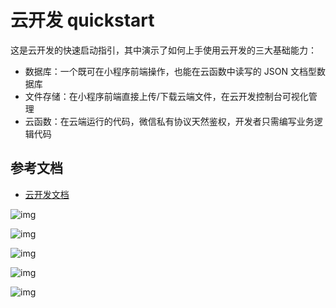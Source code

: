 # 云开发 quickstart

这是云开发的快速启动指引，其中演示了如何上手使用云开发的三大基础能力：

- 数据库：一个既可在小程序前端操作，也能在云函数中读写的 JSON 文档型数据库
- 文件存储：在小程序前端直接上传/下载云端文件，在云开发控制台可视化管理
- 云函数：在云端运行的代码，微信私有协议天然鉴权，开发者只需编写业务逻辑代码

## 参考文档

- [云开发文档](https://developers.weixin.qq.com/miniprogram/dev/wxcloud/basis/getting-started.html)

![img](https://raw.githubusercontent.com/yinlulululu/photo/master/readme-image/1.png)

![img](https://raw.githubusercontent.com/yinlulululu/photo/master/readme-image/2.png)

![img](https://raw.githubusercontent.com/yinlulululu/photo/master/readme-image/3.png)

![img](https://raw.githubusercontent.com/yinlulululu/photo/master/readme-image/4.png)

![img](https://raw.githubusercontent.com/yinlulululu/photo/master/readme-image/5.png)
